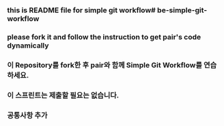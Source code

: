 ### this is README file for simple git workflow# be-simple-git-workflow

### please fork it and follow the instruction to get pair's code dynamically

### 이 Repository를 fork한 후 pair와 함께 Simple Git Workflow를 연습하세요.


### 이 스프린트는 제출할 필요는 없습니다.

### 공통사항 추가

<br />

